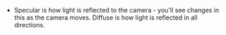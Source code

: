 * Specular is how light is reflected to the camera - you'll see changes in this as the camera moves.  Diffuse is how light is reflected in all directions.
